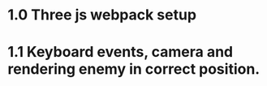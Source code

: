 # 1.0 Three js webpack setup

# 1.1 Keyboard events, camera and rendering enemy in correct position.
